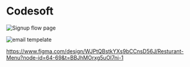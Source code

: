 # Codesoft
![Signup flow page](https://github.com/user-attachments/assets/d806668b-d28d-4e6c-99db-0877f912d8c3)


![email tempelate](https://github.com/user-attachments/assets/d186045a-b544-49ba-a792-161ed422a424)

https://www.figma.com/design/WJPtQBstkYXs9bCCnsD56J/Resturant-Menu?node-id=64-69&t=BBJhMOrxg5uOI7ni-1
